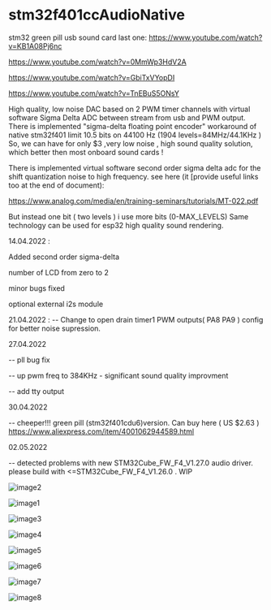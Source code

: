 # stm32f401ccAudioNative
stm32 green pill usb sound card
last one: 
https://www.youtube.com/watch?v=KB1A08Pj6nc


https://www.youtube.com/watch?v=0MmWp3HdV2A

https://www.youtube.com/watch?v=GbiTxVYopDI

https://www.youtube.com/watch?v=TnEBuS5ONsY




High quality, low noise  DAC based on 2 PWM timer channels with virtual software Sigma Delta ADC between stream from usb and PWM output.
There is implemented "sigma-delta floating point encoder" workaround of native stm32f401 limit 10.5 bits on 44100 Hz (1904 levels=84MHz/44.1KHz )
So, we can have for only  $3 ,very low noise , high sound quality solution, which better then most onboard sound cards !

There is implemented virtual software second order sigma delta adc for the shift quantization noise to high frequency.
see here (it [provide useful links too at the end of document):

https://www.analog.com/media/en/training-seminars/tutorials/MT-022.pdf

But instead one bit ( two levels ) i use more bits (0-MAX_LEVELS) Same technology can be used for esp32 high quality sound rendering.

14.04.2022 :

Added second order sigma-delta 

number of LCD from zero to 2

minor bugs fixed

optional external i2s module


21.04.2022 :
-- Change to open drain timer1 PWM outputs( PA8 PA9 ) config for better noise supression.

27.04.2022

-- pll bug fix

-- up pwm freq to 384KHz - significant sound quality improvment 

-- add tty output

30.04.2022

-- cheeper!!! green pill (stm32f401cdu6)version. Can buy here ( US $2.63 ) https://www.aliexpress.com/item/4001062944589.html

02.05.2022

-- detected problems with new STM32Cube_FW_F4_V1.27.0 audio driver. please build with <=STM32Cube_FW_F4_V1.26.0 . WIP


![image2](https://github.com/sdima1357/stm32f401ccAudioNative/blob/main/images/schematic1.png?raw=true)


![image1](https://github.com/sdima1357/stm32f401cdu6_Audio/blob/main/images/P1010093.JPG?raw=true)

![image3](https://github.com/sdima1357/stm32f401cdu6_Audio/blob/main/images/IMG_20220524_193907.jpg?raw=true)

![image4](https://github.com/sdima1357/stm32f401cdu6_Audio/blob/main/images/IMG_20220524_193927_3.jpg?raw=true)

![image5](https://github.com/sdima1357/stm32f401cdu6_Audio/blob/main/images/IMG_20220524_193935_3.jpg?raw=true)

![image6](https://github.com/sdima1357/stm32f401cdu6_Audio/blob/main/images/IMG_20220524_193944_2.jpg?raw=true)

![image7](https://github.com/sdima1357/stm32f401cdu6_Audio/blob/main/images/IMG_20220524_194003_3.jpg?raw=true)

![image8](https://github.com/sdima1357/stm32f401cdu6_Audio/blob/main/images/IMG_20220529_131254_3.jpg?raw=true)







